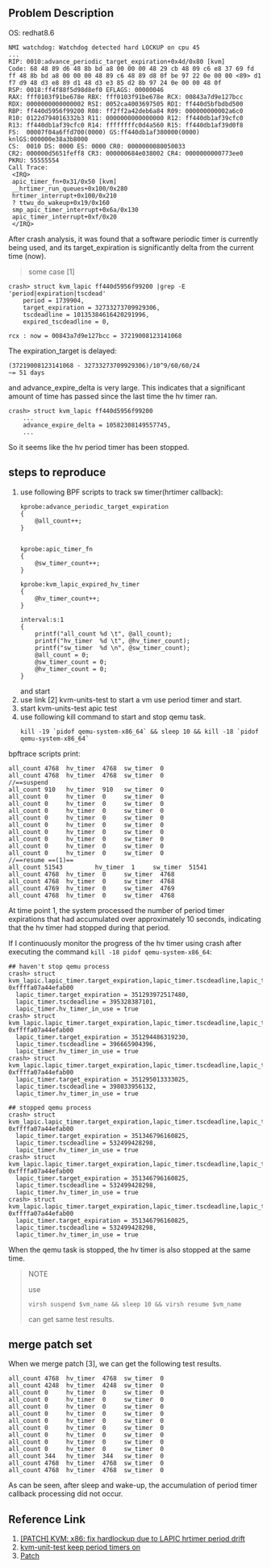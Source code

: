 ## Problem Description

OS: redhat8.6

```
NMI watchdog: Watchdog detected hard LOCKUP on cpu 45
...
RIP: 0010:advance_periodic_target_expiration+0x4d/0x80 [kvm]
Code: 68 48 89 d6 48 8b bd a8 00 00 00 48 29 cb 48 09 c6 e8 37 69 fd ff 48 8b bd a8 00 00 00 48 89 c6 48 89 d8 0f be 97 22 0e 00 00 <89> d1 f7 d9 48 d3 e8 89 d1 48 d3 e3 85 d2 8b 97 24 0e 00 00 48 0f
RSP: 0018:ff4f88f5d98d8ef0 EFLAGS: 00000046
RAX: fff0103f91be678e RBX: fff0103f91be678e RCX: 00843a7d9e127bcc
RDX: 0000000000000002 RSI: 0052ca4003697505 RDI: ff440d5bfbdbd500
RBP: ff440d5956f99200 R08: ff2ff2a42deb6a84 R09: 000000000002a6c0
R10: 0122d794016332b3 R11: 0000000000000000 R12: ff440db1af39cfc0
R13: ff440db1af39cfc0 R14: ffffffffc0d4a560 R15: ff440db1af39d0f8
FS:  00007f04a6ffd700(0000) GS:ff440db1af380000(0000) knlGS:000000e38a3b8000
CS:  0010 DS: 0000 ES: 0000 CR0: 0000000080050033
CR2: 000000d5651feff8 CR3: 000000684e038002 CR4: 0000000000773ee0
PKRU: 55555554
Call Trace:
 <IRQ>
 apic_timer_fn+0x31/0x50 [kvm]
 __hrtimer_run_queues+0x100/0x280
 hrtimer_interrupt+0x100/0x210
 ? ttwu_do_wakeup+0x19/0x160
 smp_apic_timer_interrupt+0x6a/0x130
 apic_timer_interrupt+0xf/0x20
 </IRQ>
```

After crash analysis, it was found that a software periodic timer is currently
being used, and its target_expiration is significantly delta from the current
time (now).

> some case [1]

```
crash> struct kvm_lapic ff440d5956f99200 |grep -E 'period|expiration|tscdead'
    period = 1739904,
    target_expiration = 32733273709929306,
    tscdeadline = 10135384616420291996,
    expired_tscdeadline = 0,

rcx : now = 00843a7d9e127bcc = 37219008123141068
```
The expiration_target is delayed:

```
(37219008123141068 - 32733273709929306)/10^9/60/60/24
~= 51 days
```

and advance_expire_delta is very large. This indicates that a significant amount
of time has passed since the last time the hv timer ran.

```
crash> struct kvm_lapic ff440d5956f99200
    ...
    advance_expire_delta = 10582308149557745,
    ...
```

So it seems like the hv period timer has been stopped.

## steps to reproduce

1. use following BPF scripts to track sw timer(hrtimer callback):
   ```
   kprobe:advance_periodic_target_expiration
   {
       @all_count++;
   }
   
   
   kprobe:apic_timer_fn
   {
       @sw_timer_count++;
   }
   
   kprobe:kvm_lapic_expired_hv_timer
   {
       @hv_timer_count++;
   }
   
   interval:s:1
   {
       printf("all_count %d \t", @all_count);
       printf("hv_timer  %d \t", @hv_timer_count);
       printf("sw_timer  %d \n", @sw_timer_count);
       @all_count = 0;
       @sw_timer_count = 0;
       @hv_timer_count = 0;
   }
   ```
   and start
2. use link [2] kvm-units-test to start a vm use period timer and start.
3. start kvm-units-test apic test
4. use following kill command to start and stop qemu task.
   ```
   kill -19 `pidof qemu-system-x86_64` && sleep 10 && kill -18 `pidof qemu-system-x86_64`
   ```
bpftrace scripts print:
```
all_count 4768  hv_timer  4768  sw_timer  0
all_count 4768  hv_timer  4768  sw_timer  0
//==suspend
all_count 910   hv_timer  910   sw_timer  0
all_count 0     hv_timer  0     sw_timer  0
all_count 0     hv_timer  0     sw_timer  0
all_count 0     hv_timer  0     sw_timer  0
all_count 0     hv_timer  0     sw_timer  0
all_count 0     hv_timer  0     sw_timer  0
all_count 0     hv_timer  0     sw_timer  0
all_count 0     hv_timer  0     sw_timer  0
all_count 0     hv_timer  0     sw_timer  0
all_count 0     hv_timer  0     sw_timer  0
//==resume ==(1)==
all_count 51543         hv_timer  1     sw_timer  51541
all_count 4768  hv_timer  0     sw_timer  4768
all_count 4768  hv_timer  0     sw_timer  4768
all_count 4769  hv_timer  0     sw_timer  4769
all_count 4768  hv_timer  0     sw_timer  4768
```

At time point 1, the system processed the number of period timer expirations
that had accumulated over approximately 10 seconds, indicating that the hv timer
had stopped during that period.

If I continuously monitor the progress of the hv timer using crash after
executing the command `kill -18 pidof qemu-system-x86_64`:
```
## haven't stop qemu process
crash> struct kvm_lapic.lapic_timer.target_expiration,lapic_timer.tscdeadline,lapic_timer.hv_timer_in_use 0xffffa07a44efab00
  lapic_timer.target_expiration = 351293972517480,
  lapic_timer.tscdeadline = 395328387101,
  lapic_timer.hv_timer_in_use = true
crash> struct kvm_lapic.lapic_timer.target_expiration,lapic_timer.tscdeadline,lapic_timer.hv_timer_in_use 0xffffa07a44efab00
  lapic_timer.target_expiration = 351294486319230,
  lapic_timer.tscdeadline = 396665904396,
  lapic_timer.hv_timer_in_use = true
crash> struct kvm_lapic.lapic_timer.target_expiration,lapic_timer.tscdeadline,lapic_timer.hv_timer_in_use 0xffffa07a44efab00
  lapic_timer.target_expiration = 351295013333025,
  lapic_timer.tscdeadline = 398033956132,
  lapic_timer.hv_timer_in_use = true

## stopped qemu process
crash> struct kvm_lapic.lapic_timer.target_expiration,lapic_timer.tscdeadline,lapic_timer.hv_timer_in_use 0xffffa07a44efab00
  lapic_timer.target_expiration = 351346796160825,
  lapic_timer.tscdeadline = 532499428298,
  lapic_timer.hv_timer_in_use = true
crash> struct kvm_lapic.lapic_timer.target_expiration,lapic_timer.tscdeadline,lapic_timer.hv_timer_in_use 0xffffa07a44efab00
  lapic_timer.target_expiration = 351346796160825,
  lapic_timer.tscdeadline = 532499428298,
  lapic_timer.hv_timer_in_use = true
crash> struct kvm_lapic.lapic_timer.target_expiration,lapic_timer.tscdeadline,lapic_timer.hv_timer_in_use 0xffffa07a44efab00
  lapic_timer.target_expiration = 351346796160825,
  lapic_timer.tscdeadline = 532499428298,
  lapic_timer.hv_timer_in_use = true
```
When the qemu task is stopped, the hv timer is also stopped at the same time.

> NOTE
>
> use
> ```
> virsh suspend $vm_name && sleep 10 && virsh resume $vm_name
> ```
> can get same test results.

## merge patch set

When we merge patch [3], we can get the following test results.

```
all_count 4768  hv_timer  4768  sw_timer  0
all_count 4248  hv_timer  4248  sw_timer  0
all_count 0     hv_timer  0     sw_timer  0
all_count 0     hv_timer  0     sw_timer  0
all_count 0     hv_timer  0     sw_timer  0
all_count 0     hv_timer  0     sw_timer  0
all_count 0     hv_timer  0     sw_timer  0
all_count 0     hv_timer  0     sw_timer  0
all_count 0     hv_timer  0     sw_timer  0
all_count 0     hv_timer  0     sw_timer  0
all_count 0     hv_timer  0     sw_timer  0
all_count 344   hv_timer  344   sw_timer  0
all_count 4768  hv_timer  4768  sw_timer  0
all_count 4768  hv_timer  4768  sw_timer  0
```

As can be seen, after sleep and wake-up, the accumulation of period timer
callback processing did not occur.

## Reference Link

1. [\[PATCH\] KVM: x86: fix hardlockup due to LAPIC hrtimer period drift](https://lore.kernel.org/kvm/YgahsSubOgFtyorl@fuller.cnet/)
2. [kvm-unit-test keep period timers on](https://github.com/cai-fuqiang/kvm-unit-tests/tree/loop_period_timer)
3. [Patch]()
